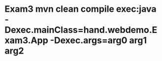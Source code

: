# Exam3 mvn clean compile exec:java -Dexec.mainClass=hand.webdemo.Exam3.App -Dexec.args=arg0 arg1 arg2
